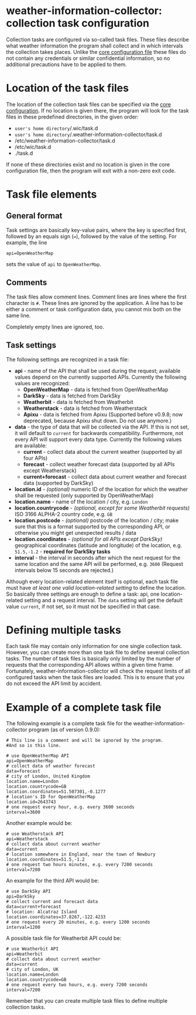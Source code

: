 # weather-information-collector: collection task configuration

Collection tasks are configured via so-called task files.
These files describe what weather information the program shall collect and in
which intervals the collection takes places.
Unlike the [core configuration file](configuration-core.md) these files do not
contain any credentials or similar confidential information, so no additional
precautions have to be applied to them.

# Location of the task files

The location of the collection task files can be specified via the
[core configuration](configuration-core.md). If no location is given there, the
program will look for the task files in these predefined directories, in the
given order:

* `user's home directory`/.wic/task.d
* `user's home directory`/.weather-information-collector/task.d
* /etc/weather-information-collector/task.d
* /etc/wic/task.d
* ./task.d

If none of these directories exist and no location is given in the core
configuration file, then the program will exit with a non-zero exit code.

# Task file elements

## General format

Task settings are basically key-value pairs, where the key is specified first,
followed by an equals sign (`=`), followed by the value of the setting.
For example, the line

    api=OpenWeatherMap

sets the value of `api` to `OpenWeatherMap`.

## Comments

The task files allow comment lines. Comment lines are lines where the first
character is `#`. These lines are ignored by the application. A line has to be
either a comment or task configuration data, you cannot mix both on the same
line.

Completely empty lines are ignored, too.

## Task settings

The following settings are recognized in a task file:

* **api** - name of the API that shall be used during the request; available
  values depend on the currently supported APIs. Currently the following values
  are recognized:
  * **OpenWeatherMap** - data is fetched from OpenWeatherMap
  * **DarkSky** - data is fetched from DarkSky
  * **Weatherbit** - data is fetched from Weatherbit
  * **Weatherstack** - data is fetched from Weatherstack
  * **Apixu** - data is fetched from Apixu (Supported before v0.9.8; now
    deprecated, because Apixu shut down. Do not use anymore.)
* **data** - the type of data that will be collected via the API. If this is not
  set, it will default to `current` for backwards compatibility. Furthermore,
  not every API will support every data type. Currently the following values
  are available:
  * **current** - collect data about the current weather (supported by all
    four APIs)
  * **forecast** - collect weather forecast data (supported by all APIs except
    Weatherstack)
  * **current+forecast** - collect data about current weather and forecast data
    (supported by DarkSky)
* **location.id** - _(optional)_ numeric ID of the location for which the
  weather shall be requested (only supported by OpenWeatherMap)
* **location.name** - name of the location / city, e.g. `London`
* **location.countrycode** - _(optional, except for some Weatherbit requests)_
  ISO 3166 ALPHA-2 country code, e.g. `GB`
* **location.postcode** - _(optional)_ postcode of the location / city; make
  sure that this is a format supported by the corresponding API, or otherwise
  you might get unexpected results / data
* **location.coordinates** - _(optional for all APIs except DarkSky)_
  geographical coordinates (latitude and  longitude) of the location, e.g.
  `51.5,-1.2` - **required for DarkSky tasks**
* **interval** - the interval in seconds after which the next request for the
  same location and the same API will be performed, e.g. `3600`
  (Request intervals below 15 seconds are rejected.)

Although every location-related element itself is optional, each task file must
have _at least one valid location-related setting_ to define the location.
So basically three settings are enough to define a task: api, one
location-related setting and a request interval. The `data` setting will get the
default value `current`, if not set, so it must not be specified in that case.

# Defining multiple tasks

Each task file may contain only information for one single collection task.
However, you can create more than one task file to define several collection
tasks. The number of task files is basically only limited by the number of
requests that the corresponding API allows within a given time frame.
Fortunately, weather-information-collector will check the request limits of all
configured tasks when the task files are loaded. This is to ensure that you do
not exceed the API limit by accident.

# Example of a complete task file

The following example is a complete task file for the
weather-information-collector program (as of version 0.9.0):

    # This line is a comment and will be ignored by the program.
    #And so is this line.

    # use OpenWeatherMap API
    api=OpenWeatherMap
    # collect data of weather forecast
    data=forecast
    # city of London, United Kingdom
    location.name=London
    location.countrycode=GB
    location.coordinates=51.507301,-0.1277
    # location's ID for OpenWeatherMap
    location.id=2643743
    # one request every hour, e.g. every 3600 seconds
    interval=3600

Another example would be:

    # use Weatherstack API
    api=Weatherstack
    # collect data about current weather
    data=current
    # location somewhere in England, near the town of Newbury
    location.coordinates=51.5,-1.2
    # one request two hours minutes, e.g. every 7200 seconds
    interval=7200

An example for the third API would be:

    # use DarkSky API
    api=DarkSky
    # collect current and forecast data
    data=current+forecast
    # location: Alcatraz Island
    location.coordinates=37.8267,-122.4233
    # one request every 20 minutes, e.g. every 1200 seconds
    interval=1200

A possible task file for Weatherbit API could be:

    # use Weatherbit API
    api=Weatherbit
    # collect data about current weather
    data=current
    # city of London, UK
    location.name=London
    location.countrycode=GB
    # one request every two hours, e.g. every 7200 seconds
    interval=7200

Remember that you can create multiple task files to define multiple collection
tasks.
